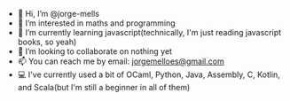 - 👋 Hi, I’m @jorge-mells
- 👀 I’m interested in maths and programming
- 🌱 I’m currently learning javascript(technically, I'm just reading javascript books, so yeah)
- 💞️ I’m looking to collaborate on nothing yet
- 📫 You can reach me by email: jorgemelloes@gmail.com
- 💻 I've currently used a bit of OCaml, Python, Java, Assembly, C, Kotlin, and Scala(but I'm still a beginner in all of them)

<!--- 
More about me, for those interested
- I'm a generalist
- I have only used MIPS and RISC V
- In the future, I plan to learn and make C++ my working language. It is low level enough and offers high level features like OOP, hence I think it 
  is the language for me.
--->
<!---
jorge-mells/jorge-mells is a ✨ special ✨ repository because its `README.md` (this file) appears on your GitHub profile.
You can click the Preview link to take a look at your changes.
--->
